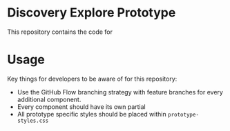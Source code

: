 # Discovery Explore Prototype

This repository contains the code for 

# Usage

Key things for developers to be aware of for this repository:

* Use the GitHub Flow branching strategy with feature branches for every additional component. 
* Every component should have its own partial
* All prototype specific styles should be placed within `prototype-styles.css`



